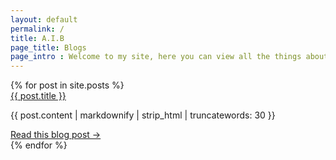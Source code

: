 ```yaml
---
layout: default
permalink: /
title: A.I.B
page_title: Blogs
page_intro : Welcome to my site, here you can view all the things about me, now check blogs below.
---
```


<div class="p-4 bg-grey-lightest">
	{% for post in site.posts %}
	<div>
		<a href="#" class="text-xl text-grey-darker font-bold no-underline hover:text-black">
			{{ post.title }}       
		</a>
	</div>
	<p class="text-grey-darkest text-base leading-normal mt-1">
			 {{ post.content | markdownify | strip_html | truncatewords: 30 }}
	</p>
	<div class="mb-8 text-grey-darkest text-base leading-normal mt-2">
		<a href="" class="text-grey-darker hover:text-black text-sm no-underline hover:underline">Read this blog post &rarr;</a>
	</div>
	{% endfor %}
</div>


<!-- 
<section>
	{% for post in site.posts %}
	<div class="project-container">
		<a href="{{ site.github.url }}/projects/{{ project.url }}">
			<div class="project-unit" data-folder="{{ site.github.url }}/projects/{{ project.url }}" style="background-image: url({{ site.github.url }}/assets/img/projects/{{ project.url }}/thumbnail.jpg)">
				<div class="project-overlay">
					<strong>{{ post.title }} <i class="fa fa-arrow-right" aria-hidden="true"></i></strong>
				</div>
			</div>
		</a>
	</div>
	{% endfor %}
</section>
 -->